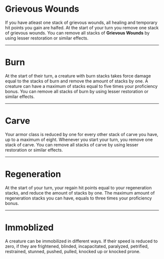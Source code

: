 # Grievous Wounds

If you have atleast one stack of grievous wounds, all healing and temporary hit points you gain are halfed. At the start of your turn you remove one stack of grievous wounds. You can remove all stacks of **Grievous Wounds** by using lesser restoration or similar effects. 

---

# Burn

At the start of their turn, a creature with burn stacks takes force damage equal to the stacks of burn and remove the amount of stacks by one. A creature can have a maximum of stacks equal to five times your proficiency bonus. You can remove all stacks of burn by using lesser restoration or similar effects. 

---

# Carve 

Your armor class is reduced by one for every other stack of carve you have, up to a maximum of eight. Whenever you start your turn, you remove one stack of carve. You can remove all stacks of carve by using lesser restoration or similar effects. 

---

# Regeneration

At the start of your turn, your regain hit points equal to your regeneration stacks, and reduce the amount of stacks by one. The maximum amount of regeneration stacks you can have, equals to three times your proficiency bonus.

---

# Immoblized

A creature can be immobilized in different ways. If their speed is reduced to zero, if they are frightened, blinded, incapacitated, paralyzed, petrified, restrained, stunned, pushed, pulled, knocked up or knocked prone.
